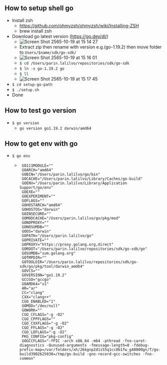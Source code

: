 ## How to setup shell go
 - Install zsh 
    - https://github.com/ohmyzsh/ohmyzsh/wiki/Installing-ZSH
    - brew install zsh
 - Download go latest version (https://go.dev/dl/)
   - ![Screen Shot 2565-10-19 at 15 14 27](https://user-images.githubusercontent.com/2121788/196635356-4f1c21f1-c40b-45c4-95dc-d40acb454591.png)
   - Extract zip then rename with version e.g.(go-1.19.2) then move folder to `Users/$name/sdk/go-sdk/`
   - ![Screen Shot 2565-10-19 at 15 16 01](https://user-images.githubusercontent.com/2121788/196635606-9ae24a51-392a-4b19-b668-4875afa52409.png)
   - `$ cd /Users/parin.lalilvo/repositories/sdk/go-sdk`
   - `$ ln -s go-1.19.2 go`
   - `$ ll`
   - ![Screen Shot 2565-10-19 at 15 17 45](https://user-images.githubusercontent.com/2121788/196635980-fcdebfc6-ae9f-4277-b13a-4b612afa3ba5.png)
 - `$ cd setup-go-path`
 - `$ ./setup.sh`
 - Done

## How to test go version
 - `$ go version`
   - `go version go1.19.2 darwin/amd64`

## How to get env with go
 - `$ go env`
   - ```
      GO111MODULE=""
      GOARCH="amd64"
      GOBIN="/Users/parin.lalilvo/go/bin"
      GOCACHE="/Users/parin.lalilvo/Library/Caches/go-build"
      GOENV="/Users/parin.lalilvo/Library/Application Support/go/env"
      GOEXE=""
      GOEXPERIMENT=""
      GOFLAGS=""
      GOHOSTARCH="amd64"
      GOHOSTOS="darwin"
      GOINSECURE=""
      GOMODCACHE="/Users/parin.lalilvo/go/pkg/mod"
      GONOPROXY=""
      GONOSUMDB=""
      GOOS="darwin"
      GOPATH="/Users/parin.lalilvo/go"
      GOPRIVATE=""
      GOPROXY="https://proxy.golang.org,direct"
      GOROOT="/Users/parin.lalilvo/repositories/sdk/go-sdk/go"
      GOSUMDB="sum.golang.org"
      GOTMPDIR=""
      GOTOOLDIR="/Users/parin.lalilvo/repositories/sdk/go-sdk/go/pkg/tool/darwin_amd64"
      GOVCS=""
      GOVERSION="go1.19.2"
      GCCGO="gccgo"
      GOAMD64="v1"
      AR="ar"
      CC="clang"
      CXX="clang++"
      CGO_ENABLED="1"
      GOMOD="/dev/null"
      GOWORK=""
      CGO_CFLAGS="-g -O2"
      CGO_CPPFLAGS=""
      CGO_CXXFLAGS="-g -O2"
      CGO_FFLAGS="-g -O2"
      CGO_LDFLAGS="-g -O2"
      PKG_CONFIG="pkg-config"
      GOGCCFLAGS="-fPIC -arch x86_64 -m64 -pthread -fno-caret-diagnostics -Qunused-arguments -fmessage-length=0 -fdebug-prefix-map=/var/folders/xh/26kgnp2d1s55q1cc0b1fw_g40000gn/T/go-build3902625030=/tmp/go-build -gno-record-gcc-switches -fno-common"
      ```
